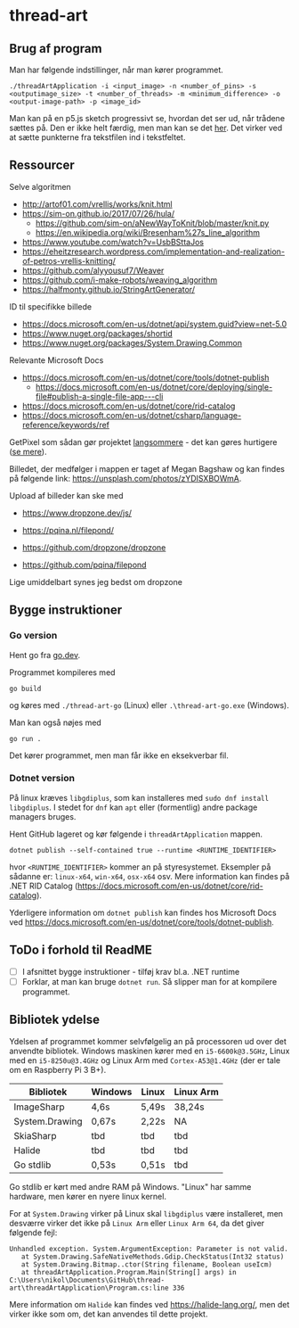 # thread-art

## Brug af program
Man har følgende indstillinger, når man kører programmet.
```
./threadArtApplication -i <input_image> -n <number_of_pins> -s <outputimage_size> -t <number_of_threads> -m <minimum_difference> -o <output-image-path> -p <image_id>
```

Man kan på en p5.js sketch progressivt se, hvordan det ser ud, når trådene sættes på. Den er ikke helt færdig, men man kan se det [her](https://editor.p5js.org/NikolajK-HTX/sketches/q3gxY4B9H). Det virker ved at sætte punkterne fra tekstfilen ind i tekstfeltet.

## Ressourcer
Selve algoritmen
- http://artof01.com/vrellis/works/knit.html
- https://sim-on.github.io/2017/07/26/hula/
  - https://github.com/sim-on/aNewWayToKnit/blob/master/knit.py
  - https://en.wikipedia.org/wiki/Bresenham%27s_line_algorithm
- https://www.youtube.com/watch?v=UsbBSttaJos
- https://eheitzresearch.wordpress.com/implementation-and-realization-of-petros-vrellis-knitting/
- https://github.com/alyyousuf7/Weaver
- https://github.com/i-make-robots/weaving_algorithm
- https://halfmonty.github.io/StringArtGenerator/

ID til specifikke billede
- https://docs.microsoft.com/en-us/dotnet/api/system.guid?view=net-5.0
- https://www.nuget.org/packages/shortid
- https://www.nuget.org/packages/System.Drawing.Common

Relevante Microsoft Docs
- https://docs.microsoft.com/en-us/dotnet/core/tools/dotnet-publish
  - https://docs.microsoft.com/en-us/dotnet/core/deploying/single-file#publish-a-single-file-app---cli
- https://docs.microsoft.com/en-us/dotnet/core/rid-catalog
- https://docs.microsoft.com/en-us/dotnet/csharp/language-reference/keywords/ref

GetPixel som sådan gør projektet [langsommere](https://imgur.com/a/WfjY8Gj) - det kan gøres hurtigere ([se mere](http://csharpexamples.com/fast-image-processing-c/)).

Billedet, der medfølger i mappen er taget af Megan Bagshaw og kan findes på følgende link: https://unsplash.com/photos/zYDISXBOWmA.

Upload af billeder kan ske med
 - https://www.dropzone.dev/js/
 - https://pqina.nl/filepond/

 - https://github.com/dropzone/dropzone
 - https://github.com/pqina/filepond

Lige umiddelbart synes jeg bedst om dropzone

## Bygge instruktioner

### Go version
Hent go fra [go.dev](https://go.dev/doc/install).

Programmet kompileres med
```
go build
```
og køres med ``./thread-art-go`` (Linux) eller ``.\thread-art-go.exe`` (Windows).

Man kan også nøjes med
```
go run .
```
Det kører programmet, men man får ikke en eksekverbar fil.

### Dotnet version
På linux kræves ``libgdiplus``, som kan installeres med ``sudo dnf install libgdiplus``. I stedet for ``dnf`` kan ``apt`` eller (formentlig) andre package managers bruges.

Hent GitHub lageret og kør følgende i `threadArtApplication` mappen.
```
dotnet publish --self-contained true --runtime <RUNTIME_IDENTIFIER>
```
hvor `<RUNTIME_IDENTIFIER>` kommer an på styresystemet. Eksempler på sådanne er: `linux-x64`, `win-x64`, `osx-x64` osv. Mere information kan findes på .NET RID Catalog (https://docs.microsoft.com/en-us/dotnet/core/rid-catalog). 

Yderligere information om `dotnet publish` kan findes hos Microsoft Docs ved https://docs.microsoft.com/en-us/dotnet/core/tools/dotnet-publish.

## ToDo i forhold til ReadME
- [ ] I afsnittet bygge instruktioner - tilføj krav bl.a. .NET runtime
- [ ] Forklar, at man kan bruge `dotnet run`. Så slipper man for at kompilere programmet.

## Bibliotek ydelse
Ydelsen af programmet kommer selvfølgelig an på processoren ud over det anvendte bibliotek. Windows maskinen kører med en `i5-6600k@3.5GHz`, Linux med en `i5-8250u@3.4GHz` og Linux Arm med `Cortex-A53@1.4GHz` (der er tale om en Raspberry Pi 3 B+).

Bibliotek     | Windows | Linux | Linux Arm
--------------|---------|-------|----------
ImageSharp    | 4,6s    | 5,49s | 38,24s
System.Drawing| 0,67s   | 2,22s | NA
SkiaSharp     | tbd     | tbd   | tbd
Halide        | tbd     | tbd   | tbd
Go stdlib     | 0,53s   | 0,51s | tbd

Go stdlib er kørt med andre RAM på Windows. "Linux" har samme hardware, men kører en nyere linux kernel.

For at `System.Drawing` virker på Linux skal `libgdiplus` være installeret, men desværre virker det ikke på `Linux Arm` eller `Linux Arm 64`, da det giver følgende fejl:
```
Unhandled exception. System.ArgumentException: Parameter is not valid.
   at System.Drawing.SafeNativeMethods.Gdip.CheckStatus(Int32 status)
   at System.Drawing.Bitmap..ctor(String filename, Boolean useIcm)
   at threadArtApplication.Program.Main(String[] args) in C:\Users\nikol\Documents\GitHub\thread-art\threadArtApplication\Program.cs:line 336
```

Mere information om `Halide` kan findes ved https://halide-lang.org/, men det virker ikke som om, det kan anvendes til dette projekt.
